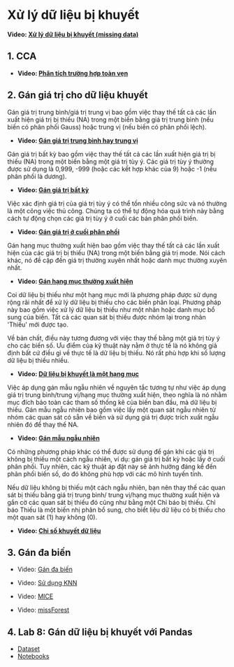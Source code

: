 # Xử lý dữ liệu bị khuyết



**Video: [Xử lý dữ liệu bị khuyết (missing data)](https://funix.udemy.com/course/feature-engineering-for-machine-learning/learn/lecture/15675348#overview)**



## 1. CCA

- **Video: [Phân tích trường hợp toàn vẹn](https://funix.udemy.com/course/feature-engineering-for-machine-learning/learn/lecture/7836454#overview)**



## 2. Gán giá trị cho dữ liệu khuyết

Gán giá trị trung bình/giá trị trung vị bao gồm việc thay thế tất cả các lần xuất hiện giá trị bị thiếu (NA) trong một biến bằng giá trị trung bình (nếu biến có phân phối Gauss) hoặc trung vị (nếu biến có phân phối lệch).

- **Video: [Gán giá trị trung bình hay trung vị](https://funix.udemy.com/course/feature-engineering-for-machine-learning/learn/lecture/7690440#overview)**



Gán giá trị bất kỳ bao gồm việc thay thế tất cả các lần xuất hiện giá trị bị thiếu (NA) trong một biến bằng một giá trị tùy ý. Các giá trị tùy ý thường được sử dụng là 0,999, -999 (hoặc các kết hợp khác của 9) hoặc -1 (nếu phân phối là dương).

- **Video: [Gán giá trị bất kỳ](https://funix.udemy.com/course/feature-engineering-for-machine-learning/learn/lecture/8669706#overview)**



Việc xác định giá trị của giá trị tùy ý có thể tốn nhiều công sức và nó thường là một công việc thủ công. Chúng ta có thể tự động hóa quá trình này bằng cách tự động chọn các giá trị tùy ý ở cuối các bản phân phối biến.

- **Video: [Gán giá trị ở cuối phân phối](https://funix.udemy.com/course/feature-engineering-for-machine-learning/learn/lecture/8612792#overview)**



Gán hạng mục thường xuất hiện bao gồm việc thay thế tất cả các lần xuất hiện của các giá trị bị thiếu (NA) trong một biến bằng giá trị mode. Nói cách khác, nó đề cập đến giá trị thường xuyên nhất hoặc danh mục thường xuyên nhất.

- **Video: [Gán hạng mục thường xuất hiện](https://funix.udemy.com/course/feature-engineering-for-machine-learning/learn/lecture/8670358#overview)**



Coi dữ liệu bị thiếu như một hạng mục mới là phương pháp được sử dụng rộng rãi nhất để xử lý dữ liệu bị thiếu cho các biến phân loại. Phương pháp này bao gồm việc xử lý dữ liệu bị thiếu như một nhãn hoặc danh mục bổ sung của biến. Tất cả các quan sát bị thiếu được nhóm lại trong nhãn 'Thiếu' mới được tạo.

Về bản chất, điều này tương đương với việc thay thế bằng một giá trị tùy ý cho các biến số. Ưu điểm của kỹ thuật này nằm ở thực tế là nó không giả định bất cứ điều gì về thực tế là dữ liệu bị thiếu. Nó rất phù hợp khi số lượng dữ liệu bị thiếu nhiều.

- **Video: [Dữ liệu bị khuyết là một hạng mục](https://funix.udemy.com/course/feature-engineering-for-machine-learning/learn/lecture/8748548#overview)**



Việc áp dụng gán mẫu ngẫu nhiên về nguyên tắc tương tự như việc áp dụng giá trị trung bình/trung vị/hạng mục thường xuất hiện, theo nghĩa là nó nhằm mục đích bảo toàn các tham số thống kê của biến ban đầu, mà dữ liệu bị thiếu. Gán mẫu ngẫu nhiên bao gồm việc lấy một quan sát ngẫu nhiên từ nhóm các quan sát có sẵn về biến và sử dụng giá trị được trích xuất ngẫu nhiên đó để thay thế NA.

- **Video: [Gán mẫu ngẫu nhiên](https://funix.udemy.com/course/feature-engineering-for-machine-learning/learn/lecture/8659914#overview)**



Có những phương pháp khác có thể được sử dụng để gán khi các giá trị không bị thiếu một cách ngẫu nhiên, ví dụ: gán giá trị bất kỳ hoặc lấy ở cuối phân phối. Tuy nhiên, các kỹ thuật áp đặt này sẽ ảnh hưởng đáng kể đến phân phối biến số, do đó không phù hợp với các mô hình tuyến tính. 

Nếu dữ liệu không bị thiếu một cách ngẫu nhiên, bạn nên thay thế các quan sát bị thiếu bằng giá trị trung bình/ trung vị/hạng mục thường xuất hiện và gắn cờ các quan sát bị thiếu đó cũng như bằng một Chỉ báo bị thiếu. Chỉ báo Thiếu là một biến nhị phân bổ sung, cho biết liệu dữ liệu có bị thiếu cho một quan sát (1) hay không (0).

- **Video: [Chỉ số khuyết dữ liệu](https://funix.udemy.com/course/feature-engineering-for-machine-learning/learn/lecture/8612158#overview)**



## 3. Gán đa biến

- Video: [Gán đa biến](https://funix.udemy.com/course/feature-engineering-for-machine-learning/learn/lecture/24165968#overview)

- Video: [Sử dụng KNN](https://funix.udemy.com/course/feature-engineering-for-machine-learning/learn/lecture/24165978#overview)
- Video: [MICE](https://funix.udemy.com/course/feature-engineering-for-machine-learning/learn/lecture/24165986#overview)

- Video: [missForest](https://funix.udemy.com/course/feature-engineering-for-machine-learning/learn/lecture/24165988#overview)



## 4. Lab 8: Gán dữ liệu bị khuyết với Pandas

- [Dataset](https://drive.google.com/file/d/17QvEIOCNPUz3WHdvf3vwbHoDj_O5w8Hd/view)
- [Notebooks](labs/lab8.zip)

